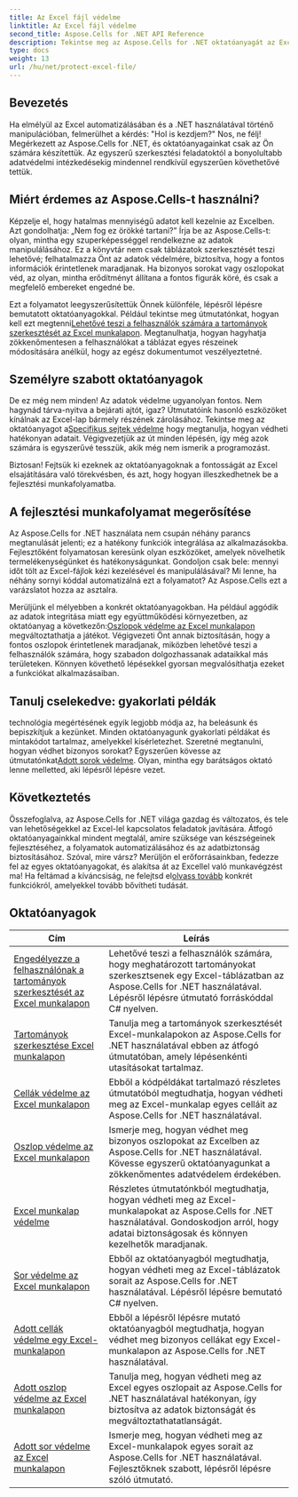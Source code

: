 ```yaml
---
title: Az Excel fájl védelme
linktitle: Az Excel fájl védelme
second_title: Aspose.Cells for .NET API Reference
description: Tekintse meg az Aspose.Cells for .NET oktatóanyagát az Excel-fájlok védelméről. Ismerje meg, hogyan védheti meg bizalmas adatait a C# segítségével.
type: docs
weight: 13
url: /hu/net/protect-excel-file/
---
```

## Bevezetés

Ha elmélyül az Excel automatizálásában és a .NET használatával történő manipulációban, felmerülhet a kérdés: "Hol is kezdjem?" Nos, ne félj! Megérkezett az Aspose.Cells for .NET, és oktatóanyagainkat csak az Ön számára készítettük. Az egyszerű szerkesztési feladatoktól a bonyolultabb adatvédelmi intézkedésekig mindennel rendkívül egyszerűen követhetővé tettük.

## Miért érdemes az Aspose.Cells-t használni?

Képzelje el, hogy hatalmas mennyiségű adatot kell kezelnie az Excelben. Azt gondolhatja: „Nem fog ez örökké tartani?” Írja be az Aspose.Cells-t: olyan, mintha egy szuperképességgel rendelkezne az adatok manipulálásához. Ez a könyvtár nem csak táblázatok szerkesztését teszi lehetővé; felhatalmazza Önt az adatok védelmére, biztosítva, hogy a fontos információk érintetlenek maradjanak. Ha bizonyos sorokat vagy oszlopokat véd, az olyan, mintha erődítményt állítana a fontos figurák köré, és csak a megfelelő embereket engedné be. 

Ezt a folyamatot leegyszerűsítettük Önnek különféle, lépésről lépésre bemutatott oktatóanyagokkal. Például tekintse meg útmutatónkat, hogyan kell ezt megtenni[Lehetővé teszi a felhasználók számára a tartományok szerkesztését az Excel munkalapon](./allow-user-to-edit-ranges-in-excel-worksheet/). Megtanulhatja, hogyan hagyhatja zökkenőmentesen a felhasználókat a táblázat egyes részeinek módosítására anélkül, hogy az egész dokumentumot veszélyeztetné. 

## Személyre szabott oktatóanyagok

 De ez még nem minden! Az adatok védelme ugyanolyan fontos. Nem hagynád tárva-nyitva a bejárati ajtót, igaz? Útmutatóink hasonló eszközöket kínálnak az Excel-lap bármely részének zárolásához. Tekintse meg az oktatóanyagot a[Specifikus sejtek védelme](./protect-specific-cells-in-a-excel-worksheet/) hogy megtanulja, hogyan védheti hatékonyan adatait. Végigvezetjük az út minden lépésén, így még azok számára is egyszerűvé tesszük, akik még nem ismerik a programozást.

Biztosan! Fejtsük ki ezeknek az oktatóanyagoknak a fontosságát az Excel elsajátítására való törekvésben, és azt, hogy hogyan illeszkedhetnek be a fejlesztési munkafolyamatba.

## A fejlesztési munkafolyamat megerősítése 

Az Aspose.Cells for .NET használata nem csupán néhány parancs megtanulását jelenti; ez a hatékony funkciók integrálása az alkalmazásokba. Fejlesztőként folyamatosan keresünk olyan eszközöket, amelyek növelhetik termelékenységünket és hatékonyságunkat. Gondoljon csak bele: mennyi időt tölt az Excel-fájlok kézi kezelésével és manipulálásával? Mi lenne, ha néhány sornyi kóddal automatizálná ezt a folyamatot? Az Aspose.Cells ezt a varázslatot hozza az asztalra.

 Merüljünk el mélyebben a konkrét oktatóanyagokban. Ha például aggódik az adatok integritása miatt egy együttműködési környezetben, az oktatóanyag a következőn:[Oszlopok védelme az Excel munkalapon](./protect-column-in-excel-worksheet/) megváltoztathatja a játékot. Végigvezeti Önt annak biztosításán, hogy a fontos oszlopok érintetlenek maradjanak, miközben lehetővé teszi a felhasználók számára, hogy szabadon dolgozhassanak adataikkal más területeken. Könnyen követhető lépésekkel gyorsan megvalósíthatja ezeket a funkciókat alkalmazásaiban.

## Tanulj cselekedve: gyakorlati példák 

 technológia megértésének egyik legjobb módja az, ha beleásunk és bepiszkítjuk a kezünket. Minden oktatóanyagunk gyakorlati példákat és mintakódot tartalmaz, amelyekkel kísérletezhet. Szeretné megtanulni, hogyan védhet bizonyos sorokat? Egyszerűen kövesse az útmutatónkat[Adott sorok védelme](./protect-specific-row-in-excel-worksheet/). Olyan, mintha egy barátságos oktató lenne melletted, aki lépésről lépésre vezet. 

## Következtetés

 Összefoglalva, az Aspose.Cells for .NET világa gazdag és változatos, és tele van lehetőségekkel az Excel-lel kapcsolatos feladatok javítására. Átfogó oktatóanyagainkkal mindent megtalál, amire szüksége van készségeinek fejlesztéséhez, a folyamatok automatizálásához és az adatbiztonság biztosításához. Szóval, mire vársz? Merüljön el erőforrásainkban, fedezze fel az egyes oktatóanyagokat, és alakítsa át az Excellel való munkavégzést ma! Ha feltámad a kíváncsiság, ne felejtsd el[olvass tovább](./protect-excel-worksheet/) konkrét funkciókról, amelyekkel tovább bővítheti tudását.



## Oktatóanyagok 
| Cím | Leírás |
| --- | --- |
| [Engedélyezze a felhasználónak a tartományok szerkesztését az Excel munkalapon](./allow-user-to-edit-ranges-in-excel-worksheet/) | Lehetővé teszi a felhasználók számára, hogy meghatározott tartományokat szerkesztsenek egy Excel-táblázatban az Aspose.Cells for .NET használatával. Lépésről lépésre útmutató forráskóddal C# nyelven. |  
| [Tartományok szerkesztése Excel munkalapon](./edit-ranges-in-excel-worksheet/) | Tanulja meg a tartományok szerkesztését Excel-munkalapokon az Aspose.Cells for .NET használatával ebben az átfogó útmutatóban, amely lépésenkénti utasításokat tartalmaz. |  
| [Cellák védelme az Excel munkalapon](./protect-cells-in-excel-worksheet/) | Ebből a kódpéldákat tartalmazó részletes útmutatóból megtudhatja, hogyan védheti meg az Excel-munkalap egyes celláit az Aspose.Cells for .NET használatával. |  
| [Oszlop védelme az Excel munkalapon](./protect-column-in-excel-worksheet/) | Ismerje meg, hogyan védhet meg bizonyos oszlopokat az Excelben az Aspose.Cells for .NET használatával. Kövesse egyszerű oktatóanyagunkat a zökkenőmentes adatvédelem érdekében. |  
| [Excel munkalap védelme](./protect-excel-worksheet/) | Részletes útmutatónkból megtudhatja, hogyan védheti meg az Excel-munkalapokat az Aspose.Cells for .NET használatával. Gondoskodjon arról, hogy adatai biztonságosak és könnyen kezelhetők maradjanak. |  
| [Sor védelme az Excel munkalapon](./protect-row-in-excel-worksheet/) | Ebből az oktatóanyagból megtudhatja, hogyan védheti meg az Excel-táblázatok sorait az Aspose.Cells for .NET használatával. Lépésről lépésre bemutató C# nyelven. |  
| [Adott cellák védelme egy Excel-munkalapon](./protect-specific-cells-in-a-excel-worksheet/) | Ebből a lépésről lépésre mutató oktatóanyagból megtudhatja, hogyan védhet meg bizonyos cellákat egy Excel-munkalapon az Aspose.Cells for .NET használatával. |  
| [Adott oszlop védelme az Excel munkalapon](./protect-specific-column-in-excel-worksheet/) | Tanulja meg, hogyan védheti meg az Excel egyes oszlopait az Aspose.Cells for .NET használatával hatékonyan, így biztosítva az adatok biztonságát és megváltoztathatatlanságát. |  
| [Adott sor védelme az Excel munkalapon](./protect-specific-row-in-excel-worksheet/) | Ismerje meg, hogyan védheti meg az Excel-munkalapok egyes sorait az Aspose.Cells for .NET használatával. Fejlesztőknek szabott, lépésről lépésre szóló útmutató. |  